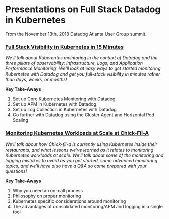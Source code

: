 # Presentations on Full Stack Datadog in Kubernetes

From the November 13th, 2018 Datadog Atlanta User Group summit.

### [Full Stack Visibility in Kubernetes in 15 Minutes](https://github.com/themsquared/full-stack-k8s-datadog/blob/master/Presentations/Full%20Stack%20Visibility%20in%20Kubernetes%20in%2015%20Minutes.pdf)

*We'll talk about Kuberentes mointoring in the context of Datadog and the three pillars of observability: Infrastructure, Logs, and Application Performance Monitoring. We'll look at easy ways to get started monitoring Kubernetes with Datadog and get you full-stack visibility in minutes rather than days, weeks, or months!*

**Key Take-Aways**
1) Set up Core Kubernetes Monitoring with Datadog
2) Set up APM in Kubernetes with Datadog
3) Set up Log Collection in Kubernetes with Datadog
4) Go further with Datadog using the Cluster Agent and Horizontal Pod Scaling

### [Monitoring Kubernetes Workloads at Scale at Chick-Fil-A](https://github.com/themsquared/full-stack-k8s-datadog/blob/master/Presentations/Monitoring%20Kubernetes%20at%20scale.pdf)

*We’ll talk about how Chick-fil-a is currently using Kubernetes inside their restaurants, and what lessons we’ve learned as it relates to monitoring Kubernetes workloads at scale. We’ll talk about some of the monitoring and logging mistakes to avoid as you get started, some advanced monitoring topics, and we’ll have also have a Q&A so come prepared with your questions!*

**Key Take-Aways**
1) Why you need an on-call process
2) Philosophy on proper monitoring
3) Kubernetes specific considerations around monitoring
4) The advantages of consolidated monitoring/APM and logging in a single tool

